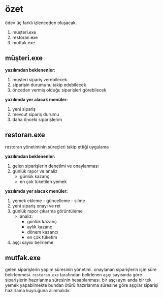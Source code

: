 # özet

ödev üç farklı izlenceden oluşacak.

1. müşteri.exe
2. restoran.exe
3. mutfak.exe

## müşteri.exe

**yazılımdan beklenenler:**

1. müşteri sipariş verebilecek
2. siparişin durumunu takip edebilecek
3. önceden vermiş olduğu siparişleri görebilecek

**yazılımda yer alacak menüler:**

1. yeni sipariş
2. mevcut sipariş durumu
3. daha önceki siparişlerim

## restoran.exe

restoran yönetiminin süreçleri takip ettiği uygulama

**yazılımdan beklenenler:**

1. gelen siparişlerin denetimi ve onaylanması
2. günlük rapor ve analiz
     - günlük kazanç
     - en çok tüketilen yemek

**yazılımda yer alacak menüler:**

1. yemek ekleme - güncelleme - silme
2. yeni sipariş onayı ve ret
3. günlük rapor çıkarma görüntüleme
     - analiz:
       - günlük kazanç
       - aylık kazanç
       - dönem kazancı
       - en çok tüketim
4. aşçı sayısı belirleme

## mutfak.exe

gelen siparişlerin yapım süresinin yönetimi.
onaylanan siparişlerin için süre belirlenmesi.
`restoran.exe` tarafından belirlenen aşçı sayısında
göre siparişlerin hazırlanma süresinin hesaplanması.
bir aşçı aynı anda bir tek yemek yapabilmekte bundan
ötürü hazırlanma süresine göre aşçılar siparişi hazırlama
kuyruğuna alınmalıdır.
